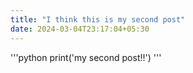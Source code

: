 ```yaml
---
title: "I think this is my second post"
date: 2024-03-04T23:17:04+05:30
---
```

'''python
print('my second post!!')
'''
